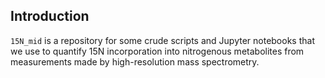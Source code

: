 ## Introduction
`15N_mid` is a repository for some crude scripts and Jupyter notebooks that we use to quantify 15N incorporation into nitrogenous metabolites from measurements made by high-resolution mass spectrometry.

